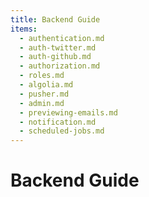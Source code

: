 ```yaml
---
title: Backend Guide
items:
  - authentication.md
  - auth-twitter.md
  - auth-github.md
  - authorization.md
  - roles.md
  - algolia.md
  - pusher.md
  - admin.md
  - previewing-emails.md
  - notification.md
  - scheduled-jobs.md
---
```


# Backend Guide
